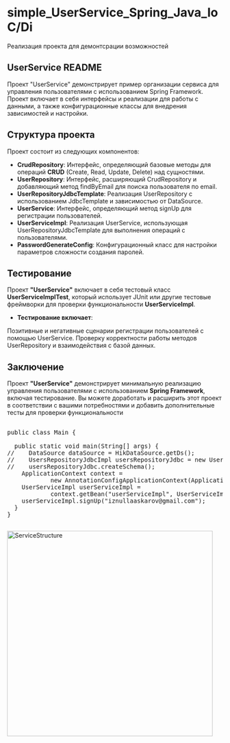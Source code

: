 # simple_UserService_Spring_Java_IoC/Di
Реализация проекта для демонтсрации возможностей

## UserService README
Проект "UserService" демонстрирует пример организации сервиса для управления пользователями с использованием Spring Framework. Проект включает в себя интерфейсы и реализации для работы с данными, а также конфигурационные классы для внедрения зависимостей и настройки.

## Структура проекта
Проект состоит из следующих компонентов:

- **CrudRepository**: Интерфейс, определяющий базовые методы для операций **CRUD** (Create, Read, Update, Delete) над сущностями.
- **UserRepository**: Интерфейс, расширяющий CrudRepository и добавляющий метод findByEmail для поиска пользователя по email.
- **UserRepositoryJdbcTemplate**: Реализация UserRepository с использованием JdbcTemplate и зависимостью от DataSource.
- **UserService**: Интерфейс, определяющий метод signUp для регистрации пользователей.
- **UserServiceImpl**: Реализация UserService, использующая UserRepositoryJdbcTemplate для выполнения операций с пользователями.
- **PasswordGenerateConfig**: Конфигурационный класс для настройки параметров сложности создания паролей.
## Тестирование
Проект **"UserService"** включает в себя тестовый класс **UserServiceImplTest**, который использует JUnit или другие тестовые фреймворки для проверки функциональности **UserServiceImpl**.
- **Тестирование включает**:

Позитивные и негативные сценарии регистрации пользователей с помощью UserService.
Проверку корректности работы методов UserRepository и взаимодействия с базой данных.

## Заключение
Проект **"UserService"** демонстрирует минимальную реализацию управления пользователями с использованием **Spring Framework**, включая тестирование. Вы можете доработать и расширить этот проект в соответствии с вашими потребностями и добавить дополнительные тесты для проверки функциональности

<pre>

public class Main {

  public static void main(String[] args) {
//    DataSource dataSource = HikDataSource.getDs();
//    UsersRepositoryJdbcImpl usersRepositoryJdbc = new UsersRepositoryJdbcImpl(dataSource);
//    usersRepositoryJdbc.createSchema();
    ApplicationContext context = 
			new AnnotationConfigApplicationContext(ApplicationConfig.class);
    UserServiceImpl userServiceImpl = 
			context.getBean("userServiceImpl", UserServiceImpl.class);
    userServiceImpl.signUp("iznullaaskarov@gmail.com");
  }
}

</pre>


<img width="480" alt="ServiceStructure" src="https://github.com/iznulla/simple_UserService_Spring_Java/assets/89657012/2c43c164-e219-4bbf-86ed-5a9fc019340f">
